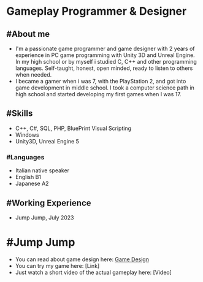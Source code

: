 # Gameplay Programmer & Designer


## #About me
- I'm a passionate game programmer and game designer with 2 years of experience in PC game programming with Unity 3D and Unreal Engine. In my high school or by myself i studied C, C++ and other programming languages. Self-taught, honest, open minded, ready to listen to others when needed.
- I became a gamer when i was 7, with the PlayStation 2, and got into game development in middle school. I took a computer science path in high school and started developing my first games when I was 17.

## #Skills
- C++, C#, SQL, PHP, BluePrint Visual Scripting
- Windows
- Unity3D, Unreal Engine 5

### #Languages
- Italian native speaker
- English B1
- Japanese A2

## #Working Experience
- Jump Jump, July 2023

# #Jump Jump
- You can read about game design here: [Game Design](https://giusepperotondo03.github.io/JumpJump_Project.github.io-/)
- You can try my game here: [Link]
- Just watch a short video of the actual gameplay here: [Video]

